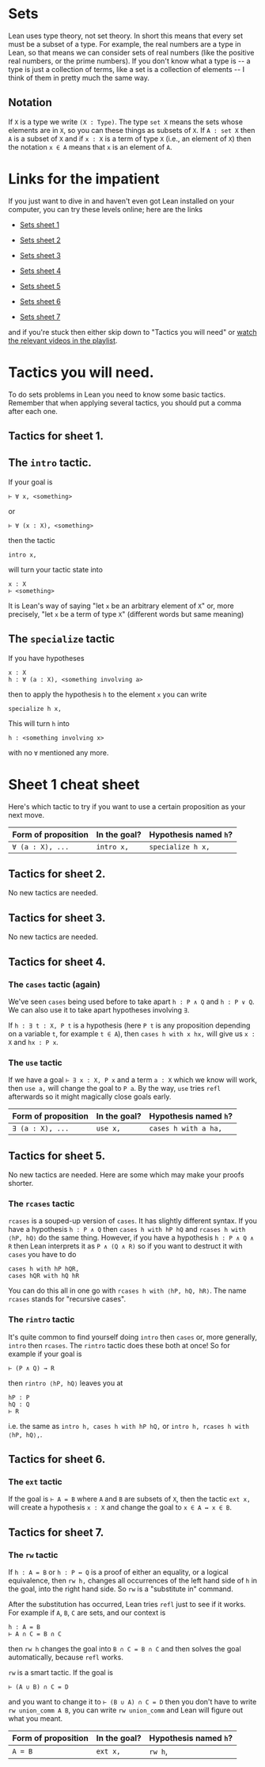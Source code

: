 # Sets

Lean uses type theory, not set theory. In short this means that
every set must be a subset of a type. For example, the real
numbers are a type in Lean, so that means we can consider sets
of real numbers (like the positive real numbers, or the prime numbers).
If you don't know what a type is -- a type is just a collection of terms,
like a set is a collection of elements -- I think of them in pretty
much the same way.
## Notation

If `X` is a type we write `(X : Type)`. The type `set X` means
the sets whose elements are in `X`, so you can these things
as subsets of `X`. If `A : set X` then `A` is a subset of `X`
and if `x : X` is a term of type `X` (i.e., an element of `X`)
then the notation `x ∈ A` means that `x` is an element of `A`.

# Links for the impatient

If you just want to dive in and haven't even got Lean installed on your computer, you
can try these levels online; here are the links

* [Sets sheet 1](https://leanprover-community.github.io/lean-web-editor/#url=https%3A%2F%2Fraw.githubusercontent.com%2FImperialCollegeLondon%2FM40001_lean%2Fmaster%2Fsrc%2F2021%2Fsets%2Fsheet1.lean)

* [Sets sheet 2](https://leanprover-community.github.io/lean-web-editor/#url=https%3A%2F%2Fraw.githubusercontent.com%2FImperialCollegeLondon%2FM40001_lean%2Fmaster%2Fsrc%2F2021%2Fsets%2Fsheet2.lean)

* [Sets sheet 3](https://leanprover-community.github.io/lean-web-editor/#url=https%3A%2F%2Fraw.githubusercontent.com%2FImperialCollegeLondon%2FM40001_lean%2Fmaster%2Fsrc%2F2021%2Fsets%2Fsheet3.lean)

* [Sets sheet 4](https://leanprover-community.github.io/lean-web-editor/#url=https%3A%2F%2Fraw.githubusercontent.com%2FImperialCollegeLondon%2FM40001_lean%2Fmaster%2Fsrc%2F2021%2Fsets%2Fsheet4.lean)

* [Sets sheet 5](https://leanprover-community.github.io/lean-web-editor/#url=https%3A%2F%2Fraw.githubusercontent.com%2FImperialCollegeLondon%2FM40001_lean%2Fmaster%2Fsrc%2F2021%2Fsets%2Fsheet5.lean)

* [Sets sheet 6](https://leanprover-community.github.io/lean-web-editor/#url=https%3A%2F%2Fraw.githubusercontent.com%2FImperialCollegeLondon%2FM40001_lean%2Fmaster%2Fsrc%2F2021%2Fsets%2Fsheet6.lean)

* [Sets sheet 7](https://leanprover-community.github.io/lean-web-editor/#url=https%3A%2F%2Fraw.githubusercontent.com%2FImperialCollegeLondon%2FM40001_lean%2Fmaster%2Fsrc%2F2021%2Fsets%2Fsheet7.lean)

and if you're stuck then either skip down to "Tactics you will need" or [watch the relevant videos in the playlist](https://www.youtube.com/playlist?list=PLVZep5wTamMmeF968ovIjd-uc1I6kdirJ).

# Tactics you will need.

To do sets problems in Lean you need to know some basic tactics.
Remember that when applying several tactics, you should put a comma
after each one.

## Tactics for sheet 1.

## The `intro` tactic.

If your goal is

```
⊢ ∀ x, <something>
```

or 
```
⊢ ∀ (x : X), <something>
```

then the tactic

`intro x,`

will turn your tactic state into
```
x : X
⊢ <something>
```

It is Lean's way of saying "let `x` be an arbitrary element of `X`"
or, more precisely, "let `x` be a term of type `X`" (different words
but same meaning)

## The `specialize` tactic

If you have hypotheses

```
x : X
h : ∀ (a : X), <something involving a>
```

then to apply the hypothesis `h` to the element `x` you can write
```
specialize h x,
```

This will turn `h` into
```
h : <something involving x>
```

with no `∀` mentioned any more.

# Sheet 1 cheat sheet

Here's which tactic to try if you want to use a certain proposition as your next move.

| Form of proposition | In the goal? | Hypothesis named `h`? |
|---------------------|--------------|-----------------------|
| `∀ (a : X), ...`    | `intro x,`   | `specialize h x,`     |

## Tactics for sheet 2.

No new tactics are needed.

## Tactics for sheet 3.

No new tactics are needed.

## Tactics for sheet 4.

### The `cases` tactic (again)

We've seen `cases` being used before to take apart `h : P ∧ Q` and
`h : P ∨ Q`. We can also use it to take apart hypotheses involving `∃`.

If `h : ∃ t : X, P t` is a hypothesis (here `P t` is any proposition
depending on a variable `t`, for example `t ∈ A`), then `cases h with x hx,`
will give us `x : X` and `hx : P x`.

### The `use` tactic

If we have a goal `⊢ ∃ x : X, P x` and a term `a : X` which we know
will work, then `use a,` will change the goal to `P a`. By the way,
`use` tries `refl` afterwards so it might magically close goals early.

| Form of proposition | In the goal? | Hypothesis named `h`? |
|---------------------|--------------|-----------------------|
| `∃ (a : X), ...`    | `use x,`     | `cases h with a ha,`  |

## Tactics for sheet 5.

No new tactics are needed. Here are some which may make your proofs shorter.

### The `rcases` tactic

`rcases` is a souped-up version of `cases`. It has slightly different
syntax. If you have a hypothesis `h : P ∧ Q` then `cases h with hP hQ`
and `rcases h with ⟨hP, hQ⟩` do the same thing. However, if you
have a hypothesis `h : P ∧ Q ∧ R` then Lean interprets it as `P ∧ (Q ∧ R)`
so if you want to destruct it with `cases` you have to do

```
cases h with hP hQR,
cases hQR with hQ hR
```

You can do this all in one go with `rcases h with ⟨hP, hQ, hR⟩`. The
name `rcases` stands for "recursive cases".

### The `rintro` tactic

It's quite common to find yourself doing `intro` then `cases` or,
more generally, `intro` then `rcases`. The `rintro` tactic does
these both at once! So for example if your goal is

```
⊢ (P ∧ Q) → R
```

then `rintro ⟨hP, hQ⟩` leaves you at

```
hP : P
hQ : Q
⊢ R
```

i.e. the same as `intro h, cases h with hP hQ,`
or `intro h, rcases h with ⟨hP, hQ⟩,`.


## Tactics for sheet 6.

### The `ext` tactic

If the goal is `⊢ A = B` where `A` and `B` are subsets of `X`, then
the tactic `ext x,` will create a hypothesis `x : X` and change
the goal to `x ∈ A ↔ x ∈ B`.

## Tactics for sheet 7.

### The `rw` tactic

If `h : A = B` or `h : P ↔ Q` is a proof of either an equality, or a
logical equivalence, then `rw h,` changes all occurrences of the left
hand side of `h` in the goal, into the right hand side. So `rw` is
a "substitute in" command. 

After the substitution has occurred, Lean tries `refl` just to see if it works.
For example if `A`, `B`, `C` are sets, and our context is

```
h : A = B
⊢ A ∩ C = B ∩ C
```

then `rw h` changes the goal into `B ∩ C = B ∩ C` and then solves
the goal automatically, because `refl` works.

`rw` is a smart tactic. If the goal is
```
⊢ (A ∪ B) ∩ C = D
```

and you want to change it to `⊢ (B ∪ A) ∩ C = D` then you don't
have to write `rw union_comm A B`, you can write `rw union_comm`
and Lean will figure out what you meant.


| Form of proposition | In the goal? | Hypothesis named `h`? |
|---------------------|--------------|-----------------------|
| `A = B`             | `ext x,`     | `rw h`,               |


